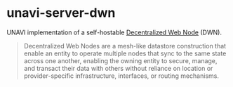 # unavi-server-dwn

UNAVI implementation of a self-hostable [Decentralized Web Node](https://identity.foundation/decentralized-web-node/spec/) (DWN).

> Decentralized Web Nodes are a mesh-like datastore construction that enable an entity to operate multiple nodes that sync
> to the same state across one another, enabling the owning entity to secure, manage, and transact their data with others
> without reliance on location or provider-specific infrastructure, interfaces, or routing mechanisms.
